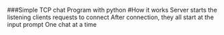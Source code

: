 ###Simple TCP chat Program with python
  #How it works
  Server starts the listening
  clients requests to connect
  After connection, they all start at the input prompt
  One chat at a time
